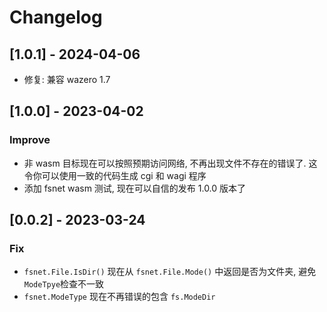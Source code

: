 # Changelog

## [1.0.1] - 2024-04-06

- 修复: 兼容 wazero 1.7

## [1.0.0] - 2023-04-02

### Improve

- 非 wasm 目标现在可以按照预期访问网络, 不再出现文件不存在的错误了. 这令你可以使用一致的代码生成 cgi 和 wagi 程序
- 添加 fsnet wasm 测试, 现在可以自信的发布 1.0.0 版本了

## [0.0.2] - 2023-03-24

### Fix

- `fsnet.File.IsDir()` 现在从 `fsnet.File.Mode()` 中返回是否为文件夹, 避免`ModeTpye`检查不一致
- `fsnet.ModeType` 现在不再错误的包含 `fs.ModeDir`
